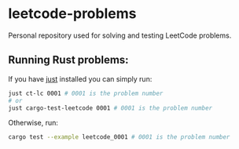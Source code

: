 # leetcode-problems

Personal repository used for solving and testing LeetCode problems.

## Running Rust problems:

If you have [just](https://github.com/casey/just) installed you can simply run:

```bash
just ct-lc 0001 # 0001 is the problem number
# or
just cargo-test-leetcode 0001 # 0001 is the problem number
```

Otherwise, run:

```bash
cargo test --example leetcode_0001 # 0001 is the problem number
```
